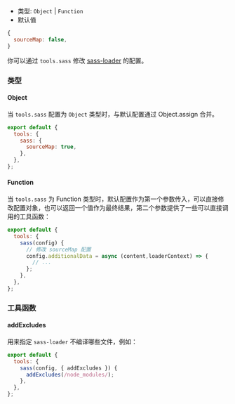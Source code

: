 - 类型: `Object` | `Function`
- 默认值

```js
{
  sourceMap: false,
}
```

你可以通过 `tools.sass` 修改 [sass-loader](https://github.com/webpack-contrib/sass-loader) 的配置。

### 类型

#### Object

当 `tools.sass` 配置为 `Object` 类型时，与默认配置通过 Object.assign 合并。

```js
export default {
  tools: {
    sass: {
      sourceMap: true,
    },
  },
};
```

#### Function

当 `tools.sass` 为 Function 类型时，默认配置作为第一个参数传入，可以直接修改配置对象，也可以返回一个值作为最终结果，第二个参数提供了一些可以直接调用的工具函数：

```js
export default {
  tools: {
    sass(config) {
      // 修改 sourceMap 配置
      config.additionalData = async (content,loaderContext) => {
        // ...
      };
    },
  },
};
```

### 工具函数

#### addExcludes

用来指定 `sass-loader` 不编译哪些文件，例如：

```js
export default {
  tools: {
    sass(config, { addExcludes }) {
      addExcludes(/node_modules/);
    },
  },
};
```

